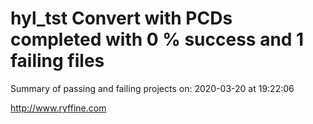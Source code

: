 # hyl_tst Convert with PCDs completed with 0 % success and 1 failing files

Summary of passing and failing projects on: 2020-03-20 at 19:22:06

http://www.ryffine.com
